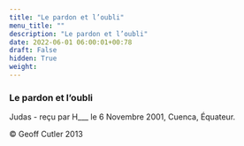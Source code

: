 ```yaml
---
title: "Le pardon et l’oubli"
menu_title: ""
description: "Le pardon et l’oubli"
date: 2022-06-01 06:00:01+00:78
draft: False
hidden: True
weight:
---
```

### Le pardon et l’oubli

Judas - reçu par H___  le 6 Novembre 2001, Cuenca, Équateur.



© Geoff Cutler 2013